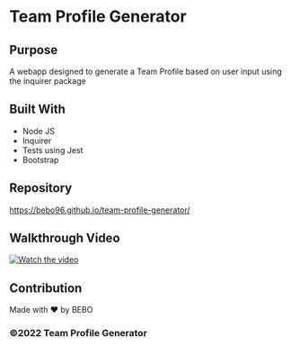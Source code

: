 # Team Profile Generator

## Purpose
A webapp designed to generate a Team Profile based on user input using the inquirer package 

## Built With 
* Node JS 
* Inquirer
* Tests using Jest
* Bootstrap 

## Repository
https://bebo96.github.io/team-profile-generator/

## Walkthrough Video 
[![Watch the video](https://img.youtube.com/vi/vao1Q9ciCuk/maxresdefault.jpg)](https://youtu.be/vao1Q9ciCuk)

## Contribution
Made with ❤️ by BEBO

### ©️2022 Team Profile Generator
